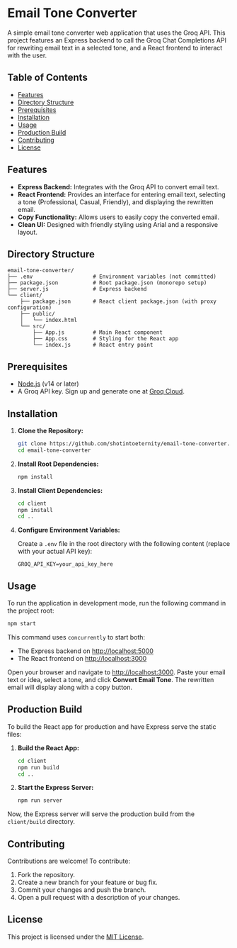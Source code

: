 # Email Tone Converter

A simple email tone converter web application that uses the Groq API. This project features an Express backend to call the Groq Chat Completions API for rewriting email text in a selected tone, and a React frontend to interact with the user.

## Table of Contents

- [Features](#features)
- [Directory Structure](#directory-structure)
- [Prerequisites](#prerequisites)
- [Installation](#installation)
- [Usage](#usage)
- [Production Build](#production-build)
- [Contributing](#contributing)
- [License](#license)

## Features

- **Express Backend:** Integrates with the Groq API to convert email text.
- **React Frontend:** Provides an interface for entering email text, selecting a tone (Professional, Casual, Friendly), and displaying the rewritten email.
- **Copy Functionality:** Allows users to easily copy the converted email.
- **Clean UI:** Designed with friendly styling using Arial and a responsive layout.

## Directory Structure

```
email-tone-converter/
├── .env                   # Environment variables (not committed)
├── package.json           # Root package.json (monorepo setup)
├── server.js              # Express backend
└── client/
    ├── package.json       # React client package.json (with proxy configuration)
    ├── public/
    │   └── index.html
    └── src/
        ├── App.js         # Main React component
        ├── App.css        # Styling for the React app
        └── index.js       # React entry point
```

## Prerequisites

- [Node.js](https://nodejs.org/) (v14 or later)
- A Groq API key. Sign up and generate one at [Groq Cloud](https://console.groq.com).

## Installation

1. **Clone the Repository:**

   ```bash
   git clone https://github.com/shotintoeternity/email-tone-converter.git
   cd email-tone-converter
   ```

2. **Install Root Dependencies:**

   ```bash
   npm install
   ```

3. **Install Client Dependencies:**

   ```bash
   cd client
   npm install
   cd ..
   ```

4. **Configure Environment Variables:**

   Create a `.env` file in the root directory with the following content (replace with your actual API key):

   ```env
   GROQ_API_KEY=your_api_key_here
   ```

## Usage

To run the application in development mode, run the following command in the project root:

```bash
npm start
```

This command uses `concurrently` to start both:

- The Express backend on [http://localhost:5000](http://localhost:5000)
- The React frontend on [http://localhost:3000](http://localhost:3000)

Open your browser and navigate to [http://localhost:3000](http://localhost:3000). Paste your email text or idea, select a tone, and click **Convert Email Tone**. The rewritten email will display along with a copy button.

## Production Build

To build the React app for production and have Express serve the static files:

1. **Build the React App:**

   ```bash
   cd client
   npm run build
   cd ..
   ```

2. **Start the Express Server:**

   ```bash
   npm run server
   ```

Now, the Express server will serve the production build from the `client/build` directory.

## Contributing

Contributions are welcome! To contribute:

1. Fork the repository.
2. Create a new branch for your feature or bug fix.
3. Commit your changes and push the branch.
4. Open a pull request with a description of your changes.

## License

This project is licensed under the [MIT License](LICENSE).
